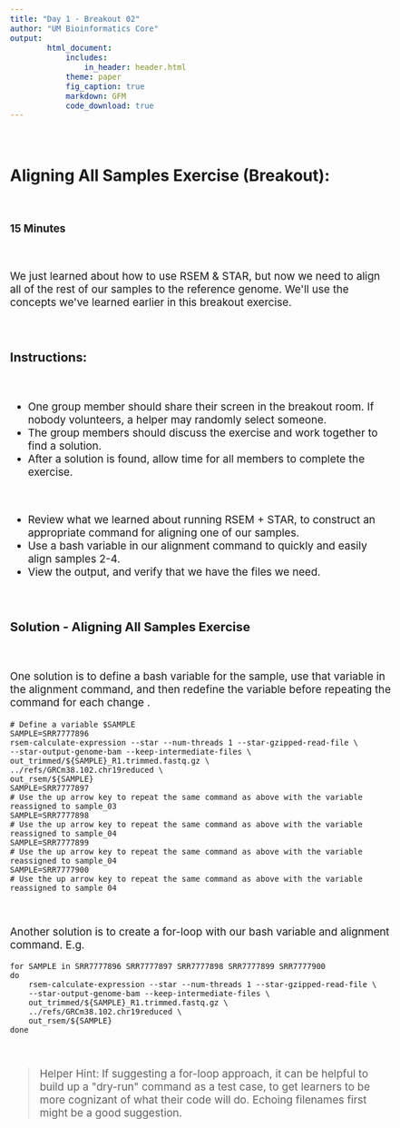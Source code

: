 ```yaml
---
title: "Day 1 - Breakout 02"
author: "UM Bioinformatics Core"
output:
        html_document:
            includes:
                in_header: header.html
            theme: paper
            fig_caption: true
            markdown: GFM
            code_download: true
---
```

<style type="text/css">
body{ /* Normal  */
      font-size: 14pt;
  }
pre {
  font-size: 12pt
}
</style>

<br>

## Aligning All Samples Exercise (Breakout):

<br>

**15 Minutes**

<br>

We just learned about how to use RSEM & STAR, but now we need to align all of the rest of our samples to the reference genome. We'll use the concepts we've learned earlier in this breakout exercise.

<br>

### Instructions:

<br>

- One group member should share their screen in the breakout room. If nobody volunteers, a helper may randomly select someone.
- The group members should discuss the exercise and work together to find a solution.
- After a solution is found, allow time for all members to complete the exercise.

<br>

- Review what we learned about running RSEM + STAR, to construct an appropriate command for aligning one of our samples.
- Use a bash variable in our alignment command to quickly and easily align samples 2-4.
- View the output, and verify that we have the files we need.

<br>

### Solution - Aligning All Samples Exercise

<br>

One solution is to define a bash variable for the sample, use that variable in the alignment command, and then redefine the variable before repeating the command for each change .

    # Define a variable $SAMPLE
    SAMPLE=SRR7777896
    rsem-calculate-expression --star --num-threads 1 --star-gzipped-read-file \
    --star-output-genome-bam --keep-intermediate-files \
    out_trimmed/${SAMPLE}_R1.trimmed.fastq.gz \
    ../refs/GRCm38.102.chr19reduced \
    out_rsem/${SAMPLE}
    SAMPLE=SRR7777897
    # Use the up arrow key to repeat the same command as above with the variable reassigned to sample_03
    SAMPLE=SRR7777898
    # Use the up arrow key to repeat the same command as above with the variable reassigned to sample_04
    SAMPLE=SRR7777899
    # Use the up arrow key to repeat the same command as above with the variable reassigned to sample_04
    SAMPLE=SRR7777900
    # Use the up arrow key to repeat the same command as above with the variable reassigned to sample_04

<br>

Another solution is to create a for-loop with our bash variable and alignment command. E.g.

    for SAMPLE in SRR7777896 SRR7777897 SRR7777898 SRR7777899 SRR7777900
    do
        rsem-calculate-expression --star --num-threads 1 --star-gzipped-read-file \
        --star-output-genome-bam --keep-intermediate-files \
        out_trimmed/${SAMPLE}_R1.trimmed.fastq.gz \
        ../refs/GRCm38.102.chr19reduced \
        out_rsem/${SAMPLE}
    done

<br>

> Helper Hint: If suggesting a for-loop approach, it can be helpful to build up a "dry-run" command as a test case, to get learners to be more cognizant of what their code will do. Echoing filenames first might be a good suggestion.

<br>
